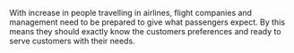 With increase in people travelling in airlines, flight companies and management need to be prepared to give what passengers expect. By this means they should exactly know the customers preferences and ready to serve customers with their needs. 
